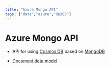 ```yaml
---
title: "Azure Mongo API" 
tags: ["data","azure","dp203"]
---
```


# Azure Mongo API 

- API for using [Cosmos DB][cosmosdb] based on [MongoDB][mongodb]

- [Document data model][document]

[cosmosdb]: ./azure_cosmos_db.md
[mongodb]: ./mongodb.md
[document]: ./document_data_model.md
